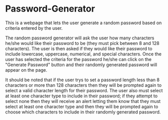 # Password-Generator

This is a webpage that lets the user generate a random password based on criteria entered by the user.

The random password generator will ask the user how many characters he/she would like their password to be (they must pick between 8 and 128 characters).  The user is then asked if they would like their password to include lowercase, uppercase, numerical, and special characters.  Once the user has selected the criteria for the password he/she can click on the "Generate Password" button and their randomly generated password will appear on the page.

It should be noted that if the user trys to set a password length less than 8 characters or more than 128 characters then they will be prompted again to select a valid character length for their password.  The user also must select at least one character type to include in their password; if they attempt to select none then they will receive an alert letting them know that they must select at least one character type and then they will be prompted again to choose which characters to include in their randomly generated password.